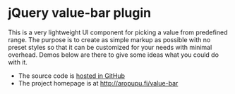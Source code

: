 jQuery value-bar plugin
=======================

This is a very lightweight UI component for picking a value from predefined
range. The purpose is to create as simple markup as possible with no preset
styles so that it can be customized for your needs with minimal overhead. Demos
below are there to give some ideas what you could do with it.</p>

* The source code is [hosted in GitHub](https://github.com/teijo/jquery-value-bar)
* The project homepage is at http://aropupu.fi/value-bar
